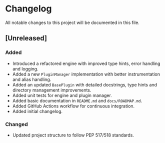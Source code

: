 # Changelog

All notable changes to this project will be documented in this file.

## [Unreleased]

### Added

* Introduced a refactored engine with improved type hints, error
  handling and logging.
* Added a new `PluginManager` implementation with better
  instrumentation and alias handling.
* Added an updated `BasePlugin` with detailed docstrings, type hints
  and directory management improvements.
* Added unit tests for engine and plugin manager.
* Added basic documentation in `README.md` and `docs/ROADMAP.md`.
* Added GitHub Actions workflow for continuous integration.
* Added initial changelog.

### Changed

* Updated project structure to follow PEP 517/518 standards.